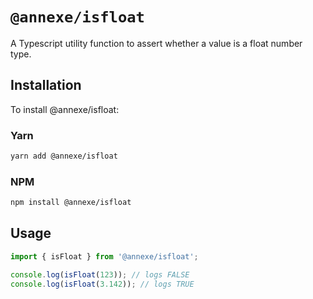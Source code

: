 # `@annexe/isfloat`

A Typescript utility function to assert whether a value is a float number type.

## Installation

To install @annexe/isfloat:

### Yarn

```sh
yarn add @annexe/isfloat
```

### NPM

```sh
npm install @annexe/isfloat
```

## Usage

```ts
import { isFloat } from '@annexe/isfloat';

console.log(isFloat(123)); // logs FALSE
console.log(isFloat(3.142)); // logs TRUE
```
